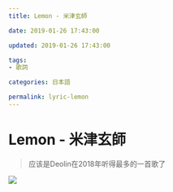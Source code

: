 ```yaml
---
title: Lemon - 米津玄師

date: 2019-01-26 17:43:00

updated: 2019-01-26 17:43:00

tags:
- 歌詞

categories: 日本語

permalink: lyric-lemon
---
```




# Lemon - 米津玄師

> 应该是Deolin在2018年听得最多的一首歌了



![](/images/lyric-lemon-01.png)